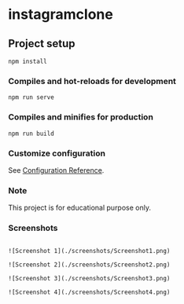 # instagramclone

## Project setup
```
npm install
```

### Compiles and hot-reloads for development
```
npm run serve
```

### Compiles and minifies for production
```
npm run build
```

### Customize configuration
See [Configuration Reference](https://cli.vuejs.org/config/).

### Note
This project is for educational purpose only.

### Screenshots
```

![Screenshot 1](./screenshots/Screenshot1.png)

![Screenshot 2](./screenshots/Screenshot2.png)

![Screenshot 3](./screenshots/Screenshot3.png)

![Screenshot 4](./screenshots/Screenshot4.png)
```